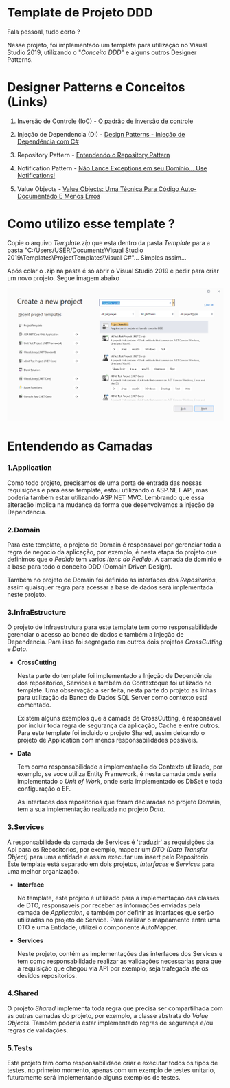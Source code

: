 # Template de Projeto DDD

Fala pessoal, tudo certo ?

Nesse projeto, foi implementado um template para utilização no Visual Studio 2019, utilizando o "_Conceito DDD_" e alguns outros Designer Patterns.

# Designer Patterns e Conceitos (Links)
1. Inversão de Controle (IoC) - [O padrão de inversão de controle](https://imasters.com.br/dotnet/o-padrao-de-inversao-de-controle-ioc)

2. Injeção de Dependencia (DI) - [Design Patterns - Injeção de Dependência com C#](https://www.devmedia.com.br/design-patterns-injecao-de-dependencia-com-csharp/23671)

3. Repository Pattern - [Entendendo o Repository Pattern](https://medium.com/@renicius.pagotto/entendendo-o-repository-pattern-fcdd0c36b63b)

4. Notification Pattern - [Não Lance Exceptions em seu Domínio... Use Notifications!](https://medium.com/tableless/n%C3%A3o-lance-exceptions-em-seu-dom%C3%ADnio-use-notifications-70b31f7148d3)

5. Value Objects - [Value Objects: Uma Técnica Para Código Auto-Documentado E Menos Erros](https://carlosschults.net/pt/value-objects-ferramenta/)


# Como utilizo esse template ?

Copie o arquivo _Template.zip_ que esta dentro da pasta _Template_ para a pasta "C:/Users/USER/Documents\Visual Studio 2019\Templates\ProjectTemplates\Visual C#"... Simples assim...

Após colar o .zip na pasta é só abrir o Visual Studio 2019 e pedir para criar um novo projeto. Segue imagem abaixo

![Visual_Studio_2019](TemplateVS2019.png)

# Entendendo as Camadas

### **1.Application**

Como todo projeto, precisamos de uma porta de entrada das nossas requisições e para esse template, estou utilizando o ASP.NET API, mas poderia também estar utilizando ASP.NET MVC. Lembrando que essa alteração implica na mudança da forma que desenvolvemos a injeção de Dependencia.

### **2.Domain**

Para este template, o projeto de Domain é responsavel por gerenciar toda a regra de negocio da aplicação, por exemplo, é  nesta etapa do projeto que definimos que o _Pedido_ tem varios _Itens do Pedido_. A camada de dominio é a base para todo o conceito DDD (Domain Driven Design).

Também no projeto de Domain foi definido as interfaces dos _Repositorios_, assim quaisquer regra para acessar a base de dados será implementada neste projeto.

### **3.InfraEstructure**

O projeto de Infraestrutura para este template tem como responsabilidade gerenciar o acesso ao banco de dados e também a Injeção de Dependencia. Para isso foi segregado em outros dois projetos _CrossCutting_ e _Data_.

- **CrossCutting**

    Nesta parte do template foi implementado a Injeção de Dependência dos repositórios, Services e também do Contextoque foi utilizado no template. Uma observação a ser feita, nesta parte do projeto as linhas para utilização da Banco de Dados SQL Server como contexto está comentado.

    Existem alguns exemplos que a camada de CrossCutting, é responsavel por incluir toda regra de segurança da aplicação, Cache e entre outros. Para este template foi incluido o projeto Shared, assim deixando o projeto de Application com menos responsabilidades possiveis.

- **Data**

    Tem como responsabilidade a implementação do Contexto utilizado, por exemplo, se voce utiliza Entity Framework, é nesta camada onde seria implementado o _Unit of Work_, onde seria implementado os DbSet e toda configuração o EF.

    As interfaces dos repositorios que foram declaradas no projeto Domain, tem a sua implementação realizada no projeto _Data_.

### **3.Services**

A responsabilidade da camada de Services é 'traduzir' as requisições da Api para os Repositorios, por exemplo, mapear um _DTO (Data Transfer Object)_ para uma entidade e assim executar um insert pelo Repositorio. Este template está separado em dois projetos, _Interfaces_ e _Services_ para uma melhor organização.

- **Interface**

    No template, este projeto é utilizado para a implementação das classes de DTO, responsaveis por receber as informações enviadas pela camada de _Application_, e também por definir as interfaces que serão utilizadas no projeto de Service. Para realizar o mapeamento entre uma DTO e uma Entidade, utilizei o componente AutoMapper.

- **Services**

    Neste projeto, contém as implementações das interfaces dos Services e tem como responsabilidade realizar as validações necessarias para que a requisição que chegou via API por exemplo, seja trafegada até os devidos repositorios.

### **4.Shared**

O projeto _Shared_ implementa toda regra que precisa ser compartilhada com as outras camadas do projeto, por exemplo, a classe abstrata do _Value Objects_. Também poderia estar implementado regras de segurança e/ou regras de validações.

### **5.Tests**
Este projeto tem como responsabilidade criar e executar todos os tipos de testes, no primeiro momento, apenas com um exemplo de testes unitario, futuramente será implementando alguns exemplos de testes.
